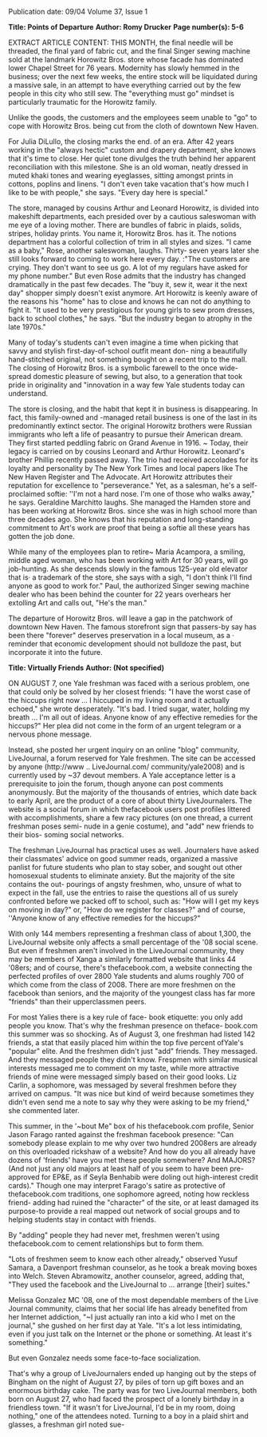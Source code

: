 Publication date: 09/04
Volume 37, Issue 1

**Title: Points of Departure**
**Author: Romy Drucker**
**Page number(s): 5-6**

EXTRACT ARTICLE CONTENT:
THIS MONTH, the final needle will be 
threaded, the final yard of fabric cut, and the 
final Singer sewing machine sold at the landmark Horowitz Bros. store whose facade has 
dominated lower Chapel Street for 76 years. 
Modernity has slowly hemmed in the business; over the next few weeks, the entire stock 
will be liquidated during a massive sale, in an 
attempt to have everything carried out by the 
few people in this city who still sew. The 
"everything must go" mindset is particularly 
traumatic for the Horowitz family. 

Unlike 
the goods, the customers and the employees 
seem unable to "go" 
to cope with Horowitz 
Bros. being cut from the cloth of downtown 
New Haven. 

For Julia DiLullo, the closing marks the 
end. of an era. After 42 years working in the 
"always hectic" custom and drapery department, she knows that it's time to close. Her 
quiet tone divulges the truth behind her 
apparent reconciliation with this milestone. 
She is an old woman, neatly dressed in muted 
khaki tones and wearing eyeglasses, sitting 
amongst prints in cottons, poplins and linens. 
"I don't even take vacation 
that's how much 
I like to be with people," she says. "Every day 
here is special." 

The store, managed by cousins Arthur 
and Leonard Horowitz, is divided into 
makeshift departments, each presided over by 
a cautious saleswoman with me eye of a loving mother. There are bundles of fabric in 
plaids, solids, stripes, holiday prints. 
You 
name it, Horowitz Bros. has it. The notions 
department has a colorful collection of trim 
in all styles and sizes. "I came as a baby," 
Rose, another saleswoman, laughs. Thirty-
seven years later she still looks forward to 
coming to work here every day. :"The customers are crying. They don't want to see us 
go. A lot of my regulars have asked for my 
phone number." But even Rose admits that 
the industry has changed dramatically in the 
past few decades. The "buy it, sew it, wear it 
the next day" shopper simply doesn't exist 
anymore. Art Horowitz is keenly aware of the 
reasons his "home" has to close and knows he 
can not do anything to fight it. "It used to be 
very prestigious for young girls to sew 
prom 
dresses, back to school clothes," he says. "But 
the industry began to atrophy in the late 
1970s." 

Many of today's students can't even 
imagine a time when picking that savvy and 
stylish first-day-of-school outfit meant don-
ning a beautifully hand-stitched original, not 
something bought on a recent trip to the 
mall. The closing of Horowitz Bros. is a symbolic farewell to the once wide-spread domestic pleasure of sewing, but also, to a generation that took pride in originality and "innovation in a way few Yale students today can 
understand. 

The store is closing, and the 
habit that kept it in business is disappearing. 
In fact, this family-owned and -managed 
retail business is one of the last in its predominantly extinct sector. The original 
Horowitz brothers were Russian immigrants 
who left a life of peasantry to pursue their 
American dream. They first started peddling 
fabric on Grand Avenue in 1916. ~ Today, 
their legacy is carried on by cousins Leonard 
and Arthur Horowitz. Leonard's brother 
Phillip recently passed away. The trio had 
received accolades for its loyalty and personality by The New York Times and local papers 
like The New Haven Register and The 
Advocate. Art Horowitz attributes their reputation for excellence to "perseverance." Yet, as 
a salesman, he's a self-proclaimed softie: ''I'm 
not a hard nose. I'm one of those who walks 
away," he says. Geraldine Marchitto laughs. 
She managed the Hamden store and has been 
working at Horowitz Bros. since she was in 
high school more than three decades ago. She 
knows that his reputation and long-standing 
commitment to Art's work are proof that 
being a softie all these years has gotten the job 
done. 

While many of the employees plan to 
retire~ Maria Acampora, a smiling, middle 
aged woman, who has been working with Art 
for 30 years, will go job-hunting. 
As she 
descends slowly in the famous 125-year old 
elevator that is· a trademark of the store, she 
says with a sigh, "I don't think I'll find anyone 
as good to work for." Paul, the authorized 
Singer sewing machine dealer who has been 
behind the counter for 22 years overhears her 
extolling Art and calls out, "He's the man." 

The departure of Horowitz Bros. will 
leave a gap in the patchwork of downtown 
New Haven. The famous storefront sign that 
passers-by say has been there "forever" 
deserves preservation in a local museum, as a · 
reminder that economic development should 
not bulldoze the past, but incorporate it into 
the future. 


**Title: Virtually Friends**
**Author:  (Not specified)**

ON AUGUST 7, one Yale freshman was 
faced with a serious problem, one that could 
only be solved by her closest friends: "I have 
the worst case of the hiccups right now ... I 
hiccuped in my living room and it actually 
echoed," she wrote desperately. "It's bad. I 
tried sugar, water, holding my breath ... I'm 
all out of ideas. Anyone know of any effective 
remedies for the hiccups?" Her plea did not 
come in the form of an urgent telegram or a 
nervous phone message. 

Instead, she posted her urgent inquiry on 
an online "blog" community, LiveJournal, a 
forum reserved for Yale freshmen. The site 
can be accessed by anyone (http://www .. 
LiveJournal.com/ community/yale2008) and 
is currently used by ~37 devout members. A 
Yale acceptance letter is a prerequisite to join 
the forum, though anyone can post comments anonymously. But the majority of the 
thousands of entries, which date back to early 
April, are the product of a core of about thirty LiveJournalers. The website is a social 
forum in which thefacebook users post profiles 
littered with accomplishments, share a 
few racy pictures (on one thread, 
a current freshman poses semi-
nude in a genie costume), and 
"add" new friends to their bios-
soming social networks. 

The freshman LiveJournal has practical 
uses as well. Journalers have asked their classmates' advice on good summer reads, organized a massive panlist for future students 
who plan to stay sober, and sought out other 
homosexual students to eliminate anxiety. 
But the majority of the site contains the out-
pourings of angsty freshmen, who, unsure of 
what to expect in the fall, use the entries to 
raise the questions all of us surely confronted 
before we packed off to school, such 
as: "How will I get my keys on moving in day?" or, "How do we register 
for classes?" and of course, ''Anyone know of 
any effective remedies for the hiccups?" 

With only 144 members representing a 
freshman 
class 
of about 
1,300, 
the 
LiveJournal website only affects a small percentage of the '08 social scene. But even if 
freshmen aren't involved in the LiveJournal 
community, they may be members of 
Xanga 
a similarly formatted website that 
links 44 '08ers; and of course, there's thefacebook.com, a website connecting the perfected 
profiles of over 2800 Yale students and 
alums 
roughly 700 of which come from the 
class of 2008. There are more freshmen on 
the facebook than seniors, and the majority of 
the youngest class has far more "friends" than 
their upperclassmen peers. 

For most Yalies there is a key rule of face-
book etiquette: you only add people you 
know. That's 
why 
the freshman presence on theface-
book.com this summer was so 
shocking. As of August 3, one freshman had 
listed 142 friends, a stat that easily placed him 
within the top five percent ofYale's "popular" 
elite. And the freshmen didn't just "add" 
friends. They messaged. And they messaged 
people they didn't know. Frespmen with similar musical interests messaged me to comment on my taste, while more attractive 
friends of mine were messaged simply based 
on their good looks. Liz Carlin, a sophomore, 
was messaged by 
several 
freshmen 
before they arrived 
on campus. "It was nice but kind of weird 
because sometimes they didn't even send me a 
note to say why they were asking to be my 
friend," she commented later. 

This summer, in the '~bout Me" box of 
his thefacebook.com profile, Senior Jason 
Farago ranted against the freshman facebook 
presence: "Can somebody please explain to 
me why over two hundred 2008ers are 
already on this overloaded rickshaw of a website? And how do you all already have dozens 
of 'friends' 
have you met these people 
somewhere? And MAJORS? (And not just 
any old majors 
at least half of you seem to 
have been pre-approved for EP&E, as if Seyla 
Benhabib were doling out high-interest credit cards)." Though one may interpret Farago's 
satire as protective of thefacebook.com traditions, one sophomore agreed, noting how 
reckless 
friend-
adding had ruined 
the "character" of 
the site, or at least 
damaged its purpose-to provide a real 
mapped out network of social groups and to 
helping students stay in contact with friends. 

By "adding" people they had never met, 
freshmen weren't using thefacebook.com to 
cement relationships but to form them. 

"Lots of freshmen seem to know each 
other already," observed Yusuf Samara, a 
Davenport freshman counselor, as he took a 
break moving boxes into Welch. Steven 
Abramowitz, another counselor, agreed, 
adding that, "They used the facebook and the 
LiveJournal to ... arrange [their] suites." 

Melissa Gonzalez MC '08, one of the most 
dependable members of the Live Journal community, claims that her social life has already 
benefited from her Internet addiction, "~I just 
actually ran into a kid 
who I met on the journal," she gushed on her 
first day at Yale. "It's a lot less intimidating, 
even if you just talk on the Internet or the 
phone or something. At least it's something." 

But even Gonzalez needs some face-to-face 
socialization. 

That's why a group of LiveJournalers 
ended up hanging out by the steps of 
Bingham on the night of August 27, by piles 
of torn up gift boxes and an enormous birthday cake. The party was for two LiveJournal 
members, both born on August 27, who had 
faced the prospect of a lonely birthday in a 
friendless town. "If it wasn't for LiveJournal, 
I'd be in my room, doing nothing," one of the 
attendees noted. Turning to a boy in a plaid 
shirt and glasses, a freshman girl noted sue-